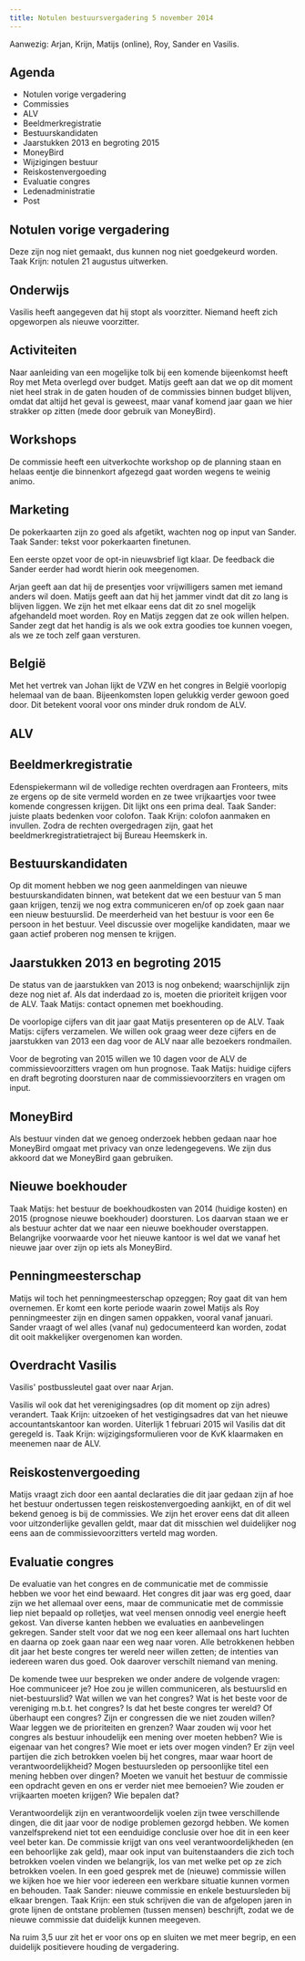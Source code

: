 ```yaml
---
title: Notulen bestuursvergadering 5 november 2014
---
```


Aanwezig: Arjan, Krijn, Matijs (online), Roy, Sander en Vasilis.

## Agenda

-   Notulen vorige vergadering
-   Commissies
-   ALV
-   Beeldmerkregistratie
-   Bestuurskandidaten
-   Jaarstukken 2013 en begroting 2015
-   MoneyBird
-   Wijzigingen bestuur
-   Reiskostenvergoeding
-   Evaluatie congres
-   Ledenadministratie
-   Post

## Notulen vorige vergadering

Deze zijn nog niet gemaakt, dus kunnen nog niet goedgekeurd worden. Taak Krijn: notulen 21 augustus uitwerken.

## Onderwijs

Vasilis heeft aangegeven dat hij stopt als voorzitter. Niemand heeft zich opgeworpen als nieuwe voorzitter.

## Activiteiten

Naar aanleiding van een mogelijke tolk bij een komende bijeenkomst heeft Roy met Meta overlegd over budget. Matijs geeft aan dat we op dit moment niet heel strak in de gaten houden of de commissies binnen budget blijven, omdat dat altijd het geval is geweest, maar vanaf komend jaar gaan we hier strakker op zitten (mede door gebruik van MoneyBird).

## Workshops

De commissie heeft een uitverkochte workshop op de planning staan en helaas eentje die binnenkort afgezegd gaat worden wegens te weinig animo.

## Marketing

De pokerkaarten zijn zo goed als afgetikt, wachten nog op input van Sander. Taak Sander: tekst voor pokerkaarten finetunen.

Een eerste opzet voor de opt-in nieuwsbrief ligt klaar. De feedback die Sander eerder had wordt hierin ook meegenomen.

Arjan geeft aan dat hij de presentjes voor vrijwilligers samen met iemand anders wil doen. Matijs geeft aan dat hij het jammer vindt dat dit zo lang is blijven liggen. We zijn het met elkaar eens dat dit zo snel mogelijk afgehandeld moet worden. Roy en Matijs zeggen dat ze ook willen helpen. Sander zegt dat het handig is als we ook extra goodies toe kunnen voegen, als we ze toch zelf gaan versturen.

## België

Met het vertrek van Johan lijkt de VZW en het congres in België voorlopig helemaal van de baan. Bijeenkomsten lopen gelukkig verder gewoon goed door. Dit betekent vooral voor ons minder druk rondom de ALV.

## ALV

## Beeldmerkregistratie

Edenspiekermann wil de volledige rechten overdragen aan Fronteers, mits ze ergens op de site vermeld worden en ze twee vrijkaartjes voor twee komende congressen krijgen. Dit lijkt ons een prima deal. Taak Sander: juiste plaats bedenken voor colofon. Taak Krijn: colofon aanmaken en invullen. Zodra de rechten overgedragen zijn, gaat het beeldmerkregistratietraject bij Bureau Heemskerk in.

## Bestuurskandidaten

Op dit moment hebben we nog geen aanmeldingen van nieuwe bestuurskandidaten binnen, wat betekent dat we een bestuur van 5 man gaan krijgen, tenzij we nog extra communiceren en/of op zoek gaan naar een nieuw bestuurslid. De meerderheid van het bestuur is voor een 6e persoon in het bestuur. Veel discussie over mogelijke kandidaten, maar we gaan actief proberen nog mensen te krijgen.

## Jaarstukken 2013 en begroting 2015

De status van de jaarstukken van 2013 is nog onbekend; waarschijnlijk zijn deze nog niet af. Als dat inderdaad zo is, moeten die prioriteit krijgen voor de ALV. Taak Matijs: contact opnemen met boekhouding.

De voorlopige cijfers van dit jaar gaat Matijs presenteren op de ALV. Taak Matijs: cijfers verzamelen. We willen ook graag weer deze cijfers en de jaarstukken van 2013 een dag voor de ALV naar alle bezoekers rondmailen.

Voor de begroting van 2015 willen we 10 dagen voor de ALV de commissievoorzitters vragen om hun prognose. Taak Matijs: huidige cijfers en draft begroting doorsturen naar de commissievoorziters en vragen om input.

## MoneyBird

Als bestuur vinden dat we genoeg onderzoek hebben gedaan naar hoe MoneyBird omgaat met privacy van onze ledengegevens. We zijn dus akkoord dat we MoneyBird gaan gebruiken.

## Nieuwe boekhouder

Taak Matijs: het bestuur de boekhoudkosten van 2014 (huidige kosten) en 2015 (prognose nieuwe boekhouder) doorsturen. Los daarvan staan we er als bestuur achter dat we naar een nieuwe boekhouder overstappen. Belangrijke voorwaarde voor het nieuwe kantoor is wel dat we vanaf het nieuwe jaar over zijn op iets als MoneyBird.

## Penningmeesterschap

Matijs wil toch het penningmeesterschap opzeggen; Roy gaat dit van hem overnemen. Er komt een korte periode waarin zowel Matijs als Roy penningmeester zijn en dingen samen oppakken, vooral vanaf januari. Sander vraagt of wel alles (vanaf nu) gedocumenteerd kan worden, zodat dit ooit makkelijker overgenomen kan worden.

## Overdracht Vasilis

Vasilis' postbussleutel gaat over naar Arjan.

Vasilis wil ook dat het verenigingsadres (op dit moment op zijn adres) verandert. Taak Krijn: uitzoeken of het vestigingsadres dat van het nieuwe accountantskantoor kan worden. Uiterlijk 1 februari 2015 wil Vasilis dat dit geregeld is. Taak Krijn: wijzigingsformulieren voor de KvK klaarmaken en meenemen naar de ALV.

## Reiskostenvergoeding

Matijs vraagt zich door een aantal declaraties die dit jaar gedaan zijn af hoe het bestuur ondertussen tegen reiskostenvergoeding aankijkt, en of dit wel bekend genoeg is bij de commissies. We zijn het erover eens dat dit alleen voor uitzonderlijke gevallen geldt, maar dat dit misschien wel duidelijker nog eens aan de commissievoorzitters verteld mag worden.

## Evaluatie congres

De evaluatie van het congres en de communicatie met de commissie hebben we voor het eind bewaard. Het congres dit jaar was erg goed, daar zijn we het allemaal over eens, maar de communicatie met de commissie liep niet bepaald op rolletjes, wat veel mensen onnodig veel energie heeft gekost. Van diverse kanten hebben we evaluaties en aanbevelingen gekregen. Sander stelt voor dat we nog een keer allemaal ons hart luchten en daarna op zoek gaan naar een weg naar voren. Alle betrokkenen hebben dit jaar het beste congres ter wereld neer willen zetten; de intenties van iedereen waren dus goed. Ook daarover verschilt niemand van mening.

De komende twee uur bespreken we onder andere de volgende vragen: Hoe communiceer je? Hoe zou je willen communiceren, als bestuurslid en niet-bestuurslid? Wat willen we van het congres? Wat is het beste voor de vereniging m.b.t. het congres? Is dat het beste congres ter wereld? Of überhaupt een congres? Zijn er congressen die we niet zouden willen? Waar leggen we de prioriteiten en grenzen? Waar zouden wij voor het congres als bestuur inhoudelijk een mening over moeten hebben? Wie is eigenaar van het congres? Wie moet er iets over mogen vinden? Er zijn veel partijen die zich betrokken voelen bij het congres, maar waar hoort de verantwoordelijkheid? Mogen bestuursleden op persoonlijke titel een mening hebben over dingen? Moeten we vanuit het bestuur de commissie een opdracht geven en ons er verder niet mee bemoeien? Wie zouden er vrijkaarten moeten krijgen? Wie bepalen dat?

Verantwoordelijk zijn en verantwoordelijk voelen zijn twee verschillende dingen, die dit jaar voor de nodige problemen gezorgd hebben. We komen vanzelfsprekend niet tot een eenduidige conclusie over hoe dit in een keer veel beter kan. De commissie krijgt van ons veel verantwoordelijkheden (en een behoorlijke zak geld), maar ook input van buitenstaanders die zich toch betrokken voelen vinden we belangrijk, los van met welke pet op ze zich betrokken voelen. In een goed gesprek met de (nieuwe) commissie willen we kijken hoe we hier voor iedereen een werkbare situatie kunnen vormen en behouden. Taak Sander: nieuwe commissie en enkele bestuursleden bij elkaar brengen. Taak Krijn: een stuk schrijven die van de afgelopen jaren in grote lijnen de ontstane problemen (tussen mensen) beschrijft, zodat we de nieuwe commissie dat duidelijk kunnen meegeven.

Na ruim 3,5 uur zit het er voor ons op en sluiten we met meer begrip, en een duidelijk positievere houding de vergadering.
